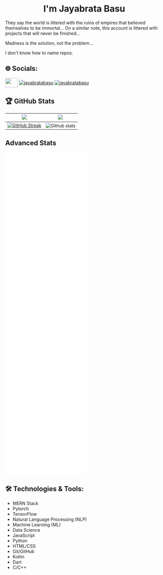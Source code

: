 <h1 align="center">I'm Jayabrata Basu</h1>



They say the world is littered with the ruins of empires that believed themselves to be immortal...
On a similar note, this account is littered with projects that will never be finished...

Madness is the solution, not the problem...

I don't know how to name repos.

## 🌐 Socials:

<a href="https://linkedin.com/in/jayabratabasu" target="blank"><img align="center" src="https://raw.githubusercontent.com/rahuldkjain/github-profile-readme-generator/master/src/images/icons/Social/linked-in-alt.svg"  height="30" width="40" /></a>
<a href="https://www.hackerrank.com/jayabratabasu" target="blank"><img align="center" src="https://raw.githubusercontent.com/rahuldkjain/github-profile-readme-generator/master/src/images/icons/Social/hackerrank.svg" alt="jayabratabasu" height="30" width="40" /></a>
<a href="https://www.leetcode.com/jayabratabasu" target="blank"><img align="center" src="https://raw.githubusercontent.com/rahuldkjain/github-profile-readme-generator/master/src/images/icons/Social/leet-code.svg" alt="jayabratabasu" height="30" width="40" /></a>
</p>


## 🏆 GitHub Stats
| <img width="450em" src="https://github-profile-trophy.vercel.app/?username=JayabrataBasu&theme=onedark&row=2&column=4&margin-w=10&margin-h=15&no-bg=true)](https://github.com/ryo-ma/github-profile-trophy"> | <img  width="450em" src="https://github-readme-stats.vercel.app/api/top-langs?username=JayabrataBasu&show_icons=true&locale=en&layout=compact&theme=onedark"/>  |
| :-----------------------------------------------------------------------------------------------------------------------------------------------------------------------------------------------------: | :--------------------------------------------------------------------------------------------------------------------------------------------------------------------------------------: |
|                                           [![GitHub Streak](https://github-readme-streak-stats-indol-nine.vercel.app?user=JayabrataBasu&theme=onedark)](https://git.io/streak-stats)                                           |  <img width="450em" align="center" alt="Github stats"  src="https://github-readme-stats.vercel.app/api?username=JayabrataBasu&show_icons=true&count_private=true&theme=onedark" />   |


## Advanced Stats
![Metrics](https://github.com/JayabrataBasu/JayabrataBasu/blob/main/github-metrics.svg)





## 🛠️ Technologies & Tools:
- MERN Stack
- Pytorch
- TensorFlow
- Natural Language Processing (NLP)
- Machine Learning (ML)
- Data Science
- JavaScript
- Python
- HTML/CSS
- Git/GitHub
- Kotlin
- Dart
- C/C++

<!---
JayabrataBasu/JayabrataBasu is a ✨ special ✨ repository because its `README.md` (this file) appears on your GitHub profile.
You can click the Preview link to take a look at your changes.
--->
